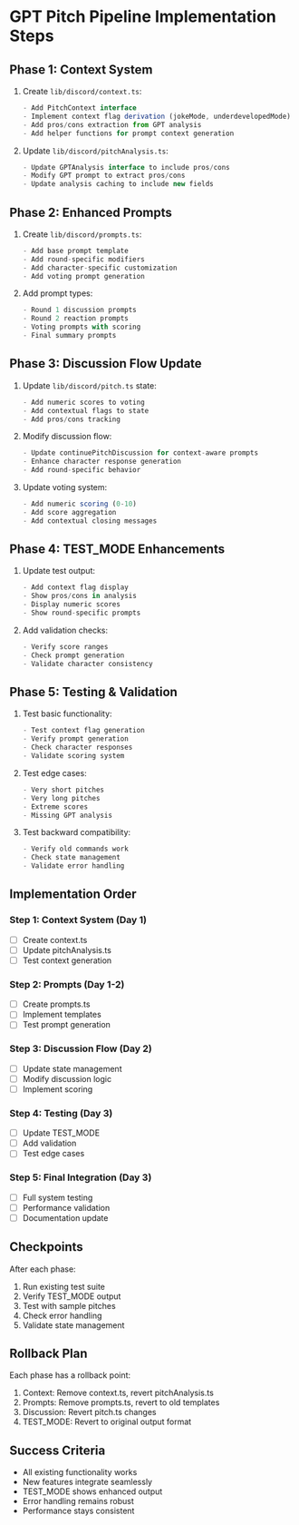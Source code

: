 # GPT Pitch Pipeline Implementation Steps

## Phase 1: Context System
1. Create `lib/discord/context.ts`:
   ```typescript
   - Add PitchContext interface
   - Implement context flag derivation (jokeMode, underdevelopedMode)
   - Add pros/cons extraction from GPT analysis
   - Add helper functions for prompt context generation
   ```

2. Update `lib/discord/pitchAnalysis.ts`:
   ```typescript
   - Update GPTAnalysis interface to include pros/cons
   - Modify GPT prompt to extract pros/cons
   - Update analysis caching to include new fields
   ```

## Phase 2: Enhanced Prompts
1. Create `lib/discord/prompts.ts`:
   ```typescript
   - Add base prompt template
   - Add round-specific modifiers
   - Add character-specific customization
   - Add voting prompt generation
   ```

2. Add prompt types:
   ```typescript
   - Round 1 discussion prompts
   - Round 2 reaction prompts
   - Voting prompts with scoring
   - Final summary prompts
   ```

## Phase 3: Discussion Flow Update
1. Update `lib/discord/pitch.ts` state:
   ```typescript
   - Add numeric scores to voting
   - Add contextual flags to state
   - Add pros/cons tracking
   ```

2. Modify discussion flow:
   ```typescript
   - Update continuePitchDiscussion for context-aware prompts
   - Enhance character response generation
   - Add round-specific behavior
   ```

3. Update voting system:
   ```typescript
   - Add numeric scoring (0-10)
   - Add score aggregation
   - Add contextual closing messages
   ```

## Phase 4: TEST_MODE Enhancements
1. Update test output:
   ```typescript
   - Add context flag display
   - Show pros/cons in analysis
   - Display numeric scores
   - Show round-specific prompts
   ```

2. Add validation checks:
   ```typescript
   - Verify score ranges
   - Check prompt generation
   - Validate character consistency
   ```

## Phase 5: Testing & Validation
1. Test basic functionality:
   ```typescript
   - Test context flag generation
   - Verify prompt generation
   - Check character responses
   - Validate scoring system
   ```

2. Test edge cases:
   ```typescript
   - Very short pitches
   - Very long pitches
   - Extreme scores
   - Missing GPT analysis
   ```

3. Test backward compatibility:
   ```typescript
   - Verify old commands work
   - Check state management
   - Validate error handling
   ```

## Implementation Order

### Step 1: Context System (Day 1)
- [ ] Create context.ts
- [ ] Update pitchAnalysis.ts
- [ ] Test context generation

### Step 2: Prompts (Day 1-2)
- [ ] Create prompts.ts
- [ ] Implement templates
- [ ] Test prompt generation

### Step 3: Discussion Flow (Day 2)
- [ ] Update state management
- [ ] Modify discussion logic
- [ ] Implement scoring

### Step 4: Testing (Day 3)
- [ ] Update TEST_MODE
- [ ] Add validation
- [ ] Test edge cases

### Step 5: Final Integration (Day 3)
- [ ] Full system testing
- [ ] Performance validation
- [ ] Documentation update

## Checkpoints
After each phase:
1. Run existing test suite
2. Verify TEST_MODE output
3. Test with sample pitches
4. Check error handling
5. Validate state management

## Rollback Plan
Each phase has a rollback point:
1. Context: Remove context.ts, revert pitchAnalysis.ts
2. Prompts: Remove prompts.ts, revert to old templates
3. Discussion: Revert pitch.ts changes
4. TEST_MODE: Revert to original output format

## Success Criteria
- All existing functionality works
- New features integrate seamlessly
- TEST_MODE shows enhanced output
- Error handling remains robust
- Performance stays consistent 